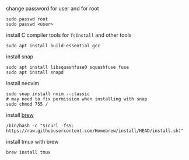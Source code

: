 change password for user and for root

```
sudo passwd root
sudo passwd <user>
```

install C compiler tools for `TsInstall` and other tools

```
sudo apt install build-essential gcc
```

install snap

```
sudo apt install libsquashfuse0 squashfuse fuse
sudo apt install snapd
```

install neovim

```
sudo snap install nvim --classic
# may need to fix permission when installing with snap
sudo chmod 755 /
```

install [brew](https://brew.sh)

```
/bin/bash -c "$(curl -fsSL https://raw.githubusercontent.com/Homebrew/install/HEAD/install.sh)"
```

install tmux with brew

```
brew install tmux
```
